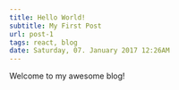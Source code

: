 ```yaml
---
title: Hello World!
subtitle: My First Post
url: post-1
tags: react, blog
date: Saturday, 07. January 2017 12:26AM
---
```


Welcome to my awesome blog!
